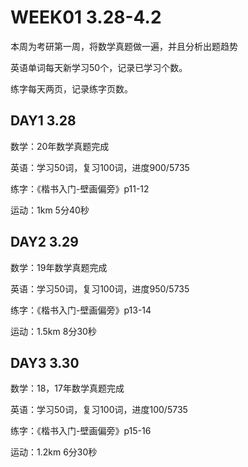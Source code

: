 # WEEK01 3.28-4.2

本周为考研第一周，将数学真题做一遍，并且分析出题趋势

英语单词每天新学习50个，记录已学习个数。

练字每天两页，记录练字页数。

## DAY1 3.28

数学：20年数学真题完成

英语：学习50词，复习100词，进度900/5735

练字：《楷书入门-壁画偏旁》p11-12

运动：1km 5分40秒

## DAY2 3.29

数学：19年数学真题完成

英语：学习50词，复习100词，进度950/5735

练字：《楷书入门-壁画偏旁》p13-14

运动：1.5km 8分30秒

## DAY3 3.30

数学：18，17年数学真题完成

英语：学习50词，复习100词，进度100/5735

练字：《楷书入门-壁画偏旁》p15-16

运动：1.2km 6分30秒